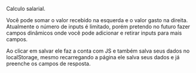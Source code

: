 Calculo salarial.

Você pode somar o valor recebido na esquerda e o valor gasto na direita. Atualmente o número de inputs é limitado, porém pretendo no futuro fazer campos dinâmicos onde você pode adicionar e retirar inputs para mais campos.

Ao clicar em salvar ele faz a conta com JS e também salva seus dados no localStorage, mesmo recarregando a página ele salva seus dados e já preenche os campos de resposta.